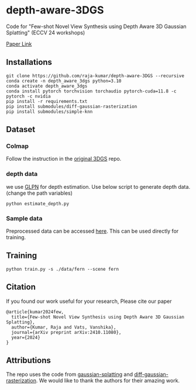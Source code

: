 # depth-aware-3DGS
Code for "Few-shot Novel View Synthesis using Depth Aware 3D Gaussian Splatting" (ECCV 24 workshops)

[Paper Link](https://arxiv.org/pdf/2410.11080)

## Installations

```
git clone https://github.com/raja-kumar/depth-aware-3DGS --recursive
conda create -n depth_aware_3dgs python=3.10
conda activate depth_aware_3dgs
conda install pytorch torchvision torchaudio pytorch-cuda=11.8 -c pytorch -c nvidia
pip install -r requirements.txt
pip install submodules/diff-gaussian-rasterization
pip install submodules/simple-knn
```

## Dataset

### Colmap
Follow the instruction in the [original 3DGS](https://github.com/graphdeco-inria/gaussian-splatting) repo.

### depth data
we use [GLPN](https://huggingface.co/vinvino02/glpn-nyu) for depth estimation. Use below script to generate depth data. (change the path variables)

```
python estimate_depth.py
```

### Sample data

Preprocessed data can be accessed [here](https://drive.google.com/drive/folders/1CAtlega8ZTndsgCzvqVmFtoi5gFEK3iW?usp=sharing). This can be used directly for training.

## Training

```
python train.py -s ./data/fern --scene fern
```

## Citation

If you found our work useful for your research, Please cite our paper
```
@article{kumar2024few,
  title={Few-shot Novel View Synthesis using Depth Aware 3D Gaussian Splatting},
  author={Kumar, Raja and Vats, Vanshika},
  journal={arXiv preprint arXiv:2410.11080},
  year={2024}
}
```

## Attributions
The repo uses the code from [gaussian-splatting](https://github.com/graphdeco-inria/gaussian-splatting) and [diff-gaussian-rasterization](https://github.com/ashawkey/diff-gaussian-rasterization). We would like to thank the authors for their amazing work.

